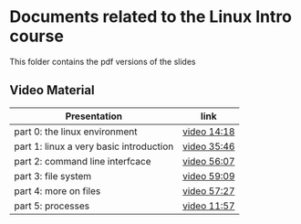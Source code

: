 # Documents related to the Linux Intro course

This folder contains the pdf versions of the slides

## Video Material

|Presentation | link |
|------------ | -----|
|part 0: the linux environment | [video 14:18](https://kuleuven.mediaspace.kaltura.com/media/Linux-intro-0-envrionment-media/1_qfk1x7s0)|
|part 1: linux a very basic introduction | [video 35:46](https://kuleuven.mediaspace.kaltura.com/media/Linux-intro-1-introduction-media/1_jbul900r)|
|part 2: command line interfcace | [video 56:07](https://kuleuven.mediaspace.kaltura.com/media/Linux-intro-2-cli_basics-media/1_j2xeynx1)|
|part 3: file system | [video 59:09](https://kuleuven.mediaspace.kaltura.com/media/Linux-intro-3-file_system-media/1_q3mubqrj)|
|part 4: more on files | [video 57:27](https://kuleuven.mediaspace.kaltura.com/media/Linux-intro-4-more_on_files-media/1_0k93stur)|
|part 5: processes | [video 11:57](https://kuleuven.mediaspace.kaltura.com/media/Linux-intro-5-processes-media/1_uphtuxx5)|
